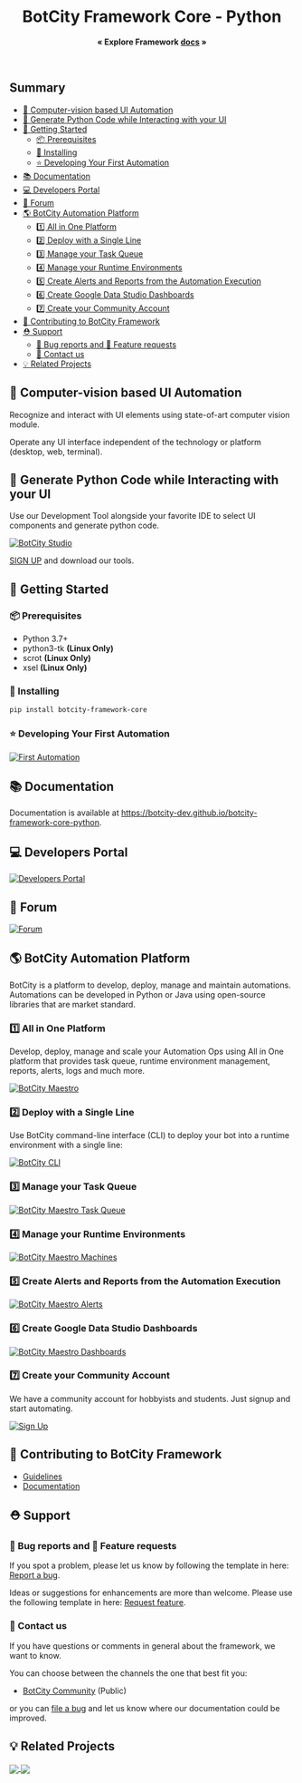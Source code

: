 <p align="center">
  <h1 align="center">BotCity Framework Core - Python</h1>

  <p align="center">
    <strong>« Explore Framework <a href="https://botcity-dev.github.io/botcity-framework-core-python/">docs</a> »</strong>
  </p>
</p>

<br>

## Summary  <!-- omit in toc -->

- [🤖 Computer-vision based UI Automation](#-computer-vision-based-ui-automation)
- [🐍 Generate Python Code while Interacting with your UI](#-generate-python-code-while-interacting-with-your-ui)
- [🚀 Getting Started](#-getting-started)
  - [📦 Prerequisites](#-prerequisites)
  - [💫 Installing](#-installing)
  - [⭐ Developing Your First Automation](#-developing-your-first-automation)
- [📚 Documentation](#-documentation)
- [💻 Developers Portal](#-developers-portal)
- [💬 Forum](#-forum)
- [🌎 BotCity Automation Platform](#-botcity-automation-platform)
  - [1️⃣  All in One Platform](#1️⃣--all-in-one-platform)
  - [2️⃣  Deploy with a Single Line](#2️⃣--deploy-with-a-single-line)
  - [3️⃣  Manage your Task Queue](#3️⃣--manage-your-task-queue)
  - [4️⃣  Manage your Runtime Environments](#4️⃣--manage-your-runtime-environments)
  - [5️⃣  Create Alerts and Reports from the Automation Execution](#5️⃣--create-alerts-and-reports-from-the-automation-execution)
  - [6️⃣  Create Google Data Studio Dashboards](#6️⃣--create-google-data-studio-dashboards)
  - [7️⃣  Create your Community Account](#7️⃣--create-your-community-account)
- [🤝 Contributing to BotCity Framework](#-contributing-to-botcity-framework)
- [⛑ Support](#-support)
  - [🐛 Bug reports and 💎 Feature requests](#-bug-reports-and--feature-requests)
  - [📢 Contact us](#-contact-us)
- [💡 Related Projects](#-related-projects)


## 🤖 Computer-vision based UI Automation

Recognize and interact with UI elements using state-of-art computer vision module.

Operate any UI interface independent of the technology or platform (desktop, web, terminal).

## 🐍 Generate Python Code while Interacting with your UI

Use our Development Tool alongside your favorite IDE to select UI components and generate python code.

[![BotCity Studio](https://developers.botcity.dev/github/readme/studio/studio.gif)](https://botcity.atlassian.net/l/c/eBJ6bLLV)

[SIGN UP](https://developers.botcity.dev/app/signup) and download our tools.


## 🚀 Getting Started

### 📦 Prerequisites
* Python 3.7+
* python3-tk **(Linux Only)**
* scrot **(Linux Only)**
* xsel **(Linux Only)**

### 💫 Installing

```bash
pip install botcity-framework-core
```

### ⭐ Developing Your First Automation

[![First Automation](https://developers.botcity.dev/github/readme/python-core/firstbot.png)](https://botcity-dev.github.io/botcity-framework-core-python/intro/)

## 📚 Documentation

Documentation is available at https://botcity-dev.github.io/botcity-framework-core-python.

## 💻 Developers Portal

[![Developers Portal](https://developers.botcity.dev/github/readme/portal.png)](https://botcity.atlassian.net/l/c/boMU4TX9)

## 💬 Forum

[![Forum](https://developers.botcity.dev/github/readme/forum.png)](https://community.botcity.dev/)

## 🌎 BotCity Automation Platform
BotCity is a platform to develop, deploy, manage and maintain automations. Automations can be developed in Python or Java using open-source libraries that are market standard.

### 1️⃣  All in One Platform
Develop, deploy, manage and scale your Automation Ops using All in One platform that provides task queue, runtime environment management, reports, alerts, logs and much more.

[![BotCity Maestro](https://developers.botcity.dev/github/readme/maestro/maestro.png)](https://botcity.atlassian.net/l/c/WWGswYRX)

### 2️⃣  Deploy with a Single Line

Use BotCity command-line interface (CLI) to deploy your bot into a runtime environment with a single line:

[![BotCity CLI](https://developers.botcity.dev/github/readme/cli/botcli.gif)](https://botcity.atlassian.net/l/c/hJHE1ZFv)

### 3️⃣  Manage your Task Queue

[![BotCity Maestro Task Queue](https://developers.botcity.dev/github/readme/maestro/tasks.png)](https://botcity.atlassian.net/l/c/gR3AAd2a)

### 4️⃣  Manage your Runtime Environments

[![BotCity Maestro Machines](https://developers.botcity.dev/github/readme/maestro/machines.png)](https://botcity.atlassian.net/l/c/uDB087nK)

### 5️⃣  Create Alerts and Reports from the Automation Execution

[![BotCity Maestro Alerts](https://developers.botcity.dev/github/readme/maestro/alerts.png)](https://botcity.atlassian.net/l/c/McH09qYw)

### 6️⃣  Create Google Data Studio Dashboards

[![BotCity Maestro Dashboards](https://developers.botcity.dev/github/readme/maestro/dashboard.png)](https://botcity.atlassian.net/l/c/Z1uMY1vX)

### 7️⃣  Create your Community Account

We have a community account for hobbyists and students. Just signup and start automating.

[![Sign Up](https://developers.botcity.dev/github/readme/signup.png)](https://developers.botcity.dev/app/signup)


## 🤝 Contributing to BotCity Framework

- [Guidelines](https://github.com/botcity-dev/botcity-framework-core-python/blob/main/.github/CONTRIBUTING.md)
- [Documentation](https://botcity-dev.github.io/botcity-framework-core-python/)

## ⛑ Support

### 🐛 Bug reports and 💎 Feature requests

If you spot a problem, please let us know by following the template in
here: [Report a bug](https://github.com/botcity-dev/botcity-framework-core-python/issues/new?template=bug-report.md).

Ideas or suggestions for enhancements are more than welcome. Please use the following
template in here: [Request feature](https://github.com/botcity-dev/botcity-framework-core-python/issues/new?template=feature-request.md).

### 📢 Contact us

If you have questions or comments in general about the framework, we want to know.

You can choose between the channels the one that best fit you:

- [BotCity Community](<https://community.botcity.dev>) (Public)

or you can [file a bug](https://github.com/botcity-dev/botcity-framework-core-python/issues/new?template=bug-report.md) and let us know where our documentation could be improved.

## 💡 Related Projects

<a href="https://github.com/botcity-dev/botcity-framework-web-python">
  <img align="center" src="https://github-readme-stats.vercel.app/api/pin/?username=botcity-dev&repo=botcity-framework-web-python" />
</a>
<a href="https://github.com/botcity-dev/botcity-maestro-sdk-python">
  <img align="center" src="https://github-readme-stats.vercel.app/api/pin/?username=botcity-dev&repo=botcity-maestro-sdk-python" />
</a>
